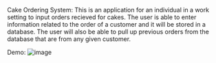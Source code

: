 Cake Ordering System: 
This is an application for an individual in a work setting to input orders recieved for cakes. The user is able to enter information related to the order of a customer and it will be stored in a database. 
The user will also be able to pull up previous orders from the database that are from any given customer.

Demo: 
![image](https://github.com/mathewkarram/cakeOrderingSystem/assets/124641476/8930e76b-932e-4a8d-b3bc-42d75ce75dec)
